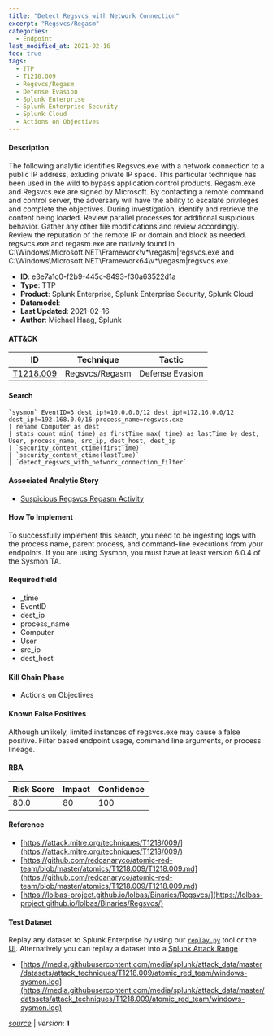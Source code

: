 ```yaml
---
title: "Detect Regsvcs with Network Connection"
excerpt: "Regsvcs/Regasm"
categories:
  - Endpoint
last_modified_at: 2021-02-16
toc: true
tags:
  - TTP
  - T1218.009
  - Regsvcs/Regasm
  - Defense Evasion
  - Splunk Enterprise
  - Splunk Enterprise Security
  - Splunk Cloud
  - Actions on Objectives
---
```




#### Description

The following analytic identifies Regsvcs.exe with a network connection to a public IP address, exluding private IP space. This particular technique has been used in the wild to bypass application control products. Regasm.exe and Regsvcs.exe are signed by Microsoft. By contacting a remote command and control server, the adversary will have the ability to escalate privileges and complete the objectives. During investigation, identify and retrieve the content being loaded. Review parallel processes for additional suspicious behavior. Gather any other file modifications and review accordingly. Review the reputation of the remote IP or domain and block as needed. regsvcs.exe and regasm.exe are natively found in C:\Windows\Microsoft.NET\Framework\v*\regasm|regsvcs.exe and C:\Windows\Microsoft.NET\Framework64\v*\regasm|regsvcs.exe.

- **ID**: e3e7a1c0-f2b9-445c-8493-f30a63522d1a
- **Type**: TTP
- **Product**: Splunk Enterprise, Splunk Enterprise Security, Splunk Cloud
- **Datamodel**: 
- **Last Updated**: 2021-02-16
- **Author**: Michael Haag, Splunk


#### ATT&CK

| ID          | Technique   | Tactic       |
| ----------- | ----------- |--------------|
| [T1218.009](https://attack.mitre.org/techniques/T1218/009/) | Regsvcs/Regasm | Defense Evasion |


#### Search

```
`sysmon` EventID=3 dest_ip!=10.0.0.0/12 dest_ip!=172.16.0.0/12 dest_ip!=192.168.0.0/16 process_name=regsvcs.exe 
| rename Computer as dest 
| stats count min(_time) as firstTime max(_time) as lastTime by dest, User, process_name, src_ip, dest_host, dest_ip 
| `security_content_ctime(firstTime)` 
| `security_content_ctime(lastTime)` 
| `detect_regsvcs_with_network_connection_filter`
```

#### Associated Analytic Story
* [Suspicious Regsvcs Regasm Activity](/stories/suspicious_regsvcs_regasm_activity)


#### How To Implement
To successfully implement this search, you need to be ingesting logs with the process name, parent process, and command-line executions from your endpoints. If you are using Sysmon, you must have at least version 6.0.4 of the Sysmon TA.

#### Required field
* _time
* EventID
* dest_ip
* process_name
* Computer
* User
* src_ip
* dest_host


#### Kill Chain Phase
* Actions on Objectives


#### Known False Positives
Although unlikely, limited instances of regsvcs.exe may cause a false positive. Filter based endpoint usage, command line arguments, or process lineage.



#### RBA

| Risk Score  | Impact      | Confidence   |
| ----------- | ----------- |--------------|
| 80.0 | 80 | 100 |



#### Reference

* [https://attack.mitre.org/techniques/T1218/009/](https://attack.mitre.org/techniques/T1218/009/)
* [https://github.com/redcanaryco/atomic-red-team/blob/master/atomics/T1218.009/T1218.009.md](https://github.com/redcanaryco/atomic-red-team/blob/master/atomics/T1218.009/T1218.009.md)
* [https://lolbas-project.github.io/lolbas/Binaries/Regsvcs/](https://lolbas-project.github.io/lolbas/Binaries/Regsvcs/)



#### Test Dataset
Replay any dataset to Splunk Enterprise by using our [`replay.py`](https://github.com/splunk/attack_data#using-replaypy) tool or the [UI](https://github.com/splunk/attack_data#using-ui).
Alternatively you can replay a dataset into a [Splunk Attack Range](https://github.com/splunk/attack_range#replay-dumps-into-attack-range-splunk-server)

* [https://media.githubusercontent.com/media/splunk/attack_data/master/datasets/attack_techniques/T1218.009/atomic_red_team/windows-sysmon.log](https://media.githubusercontent.com/media/splunk/attack_data/master/datasets/attack_techniques/T1218.009/atomic_red_team/windows-sysmon.log)


[_source_](https://github.com/splunk/security_content/tree/develop/detections/endpoint/detect_regsvcs_with_network_connection.yml) | _version_: **1**